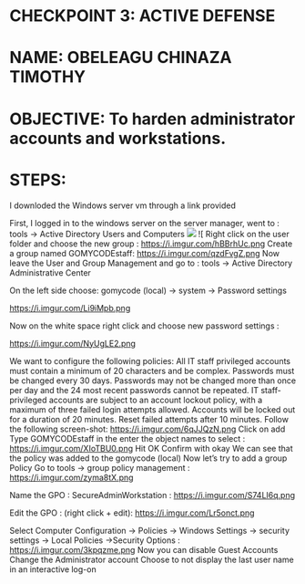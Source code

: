 # CHECKPOINT 3: ACTIVE DEFENSE

# NAME: OBELEAGU CHINAZA TIMOTHY

# OBJECTIVE: To harden administrator accounts and workstations. 

# STEPS:

I downloded the Windows server vm through a link provided 

First, I logged in to the windows server on the server manager, went to :
tools → Active Directory Users and Computers 
![](img)
![
Right click on the user folder and choose the new group : https://i.imgur.com/hBBrhUc.png
Create a group named GOMYCODEstaff: https://i.imgur.com/qzdFvgZ.png
Now leave the User and Group Management and go to :
tools → Active Directory Administrative Center 

On the left side choose:
gomycode (local) → system → Password settings

https://i.imgur.com/Li9iMpb.png

Now on the white space right click and choose new password settings :

https://i.imgur.com/NyUgLE2.png

We want to configure the following policies:
All IT staff privileged accounts must contain a minimum of 20 characters and be complex.
Passwords must be changed every 30 days. Passwords may not be changed more than once per day and the 24 most recent passwords cannot be repeated.
IT staff-privileged accounts are subject to an account lockout policy, with a maximum of three failed login attempts allowed. Accounts will be locked out for a duration of 20 minutes. Reset failed attempts after 10 minutes.
Follow the following screen-shot:  https://i.imgur.com/6qJJQzN.png
Click on add
Type GOMYCODEstaff in the enter the object names to select :  https://i.imgur.com/XIoTBU0.png
Hit OK
Confirm with okay
We can see that the policy was added to the gomycode (local)
Now let’s try to add a group Policy
Go to tools → group policy management : https://i.imgur.com/zyma8tX.png

Name the GPO : SecureAdminWorkstation : https://i.imgur.com/S74LI6q.png

Edit the GPO : (right click + edit):  https://i.imgur.com/Lr5onct.png

Select  Computer Configuration → Policies → Windows Settings → security settings → Local Policies →Security Options :  https://i.imgur.com/3kpqzme.png
Now you can disable Guest Accounts
Change the Administrator account
Choose to not display the last user name in an interactive log-on